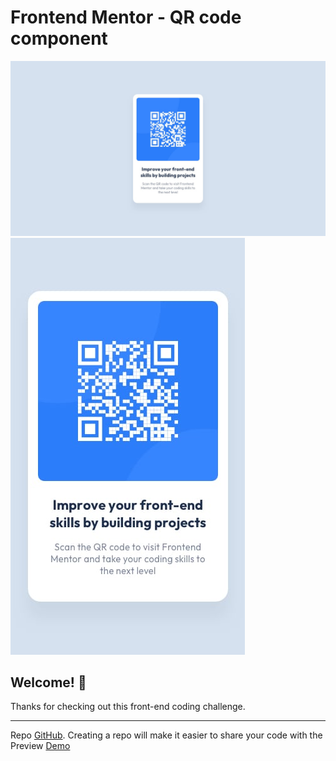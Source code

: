 # Frontend Mentor - QR code component

![Design preview for the QR code component coding challenge](./design/desktop-design.jpg)
![mobile](design/mobile-design.jpg)

## Welcome! 👋

Thanks for checking out this front-end coding challenge.

----

Repo [GitHub](https://github.com/nilspineda/Qr-usando-HTML-y-CSS.git). Creating a repo will make it easier to share your code with the 
Preview [Demo](https://nilspineda.github.io/Qr-usando-HTML-y-CSS.github.io)
